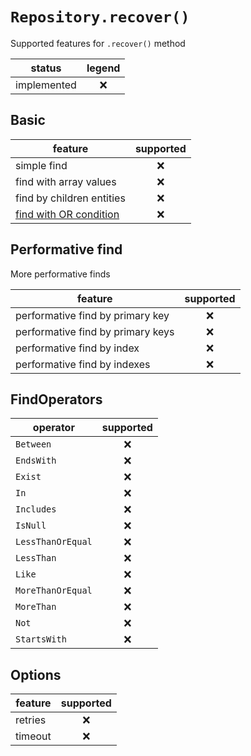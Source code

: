 # `Repository.recover()`

Supported features for `.recover()` method

| status      | legend |
| ----------- | :----: |
| implemented |   ❌   |

## Basic

| feature                    | supported |
| -------------------------- | :-------: |
| simple find                |    ❌     |
| find with array values     |    ❌     |
| find by children entities  |    ❌     |
| [find with OR condition]() |    ❌     |

## Performative find

More performative finds

| feature                           | supported |
| --------------------------------- | :-------: |
| performative find by primary key  |    ❌     |
| performative find by primary keys |    ❌     |
| performative find by index        |    ❌     |
| performative find by indexes      |    ❌     |

## FindOperators

| operator          | supported |
| ----------------- | :-------: |
| `Between`         |    ❌     |
| `EndsWith`        |    ❌     |
| `Exist`           |    ❌     |
| `In`              |    ❌     |
| `Includes`        |    ❌     |
| `IsNull`          |    ❌     |
| `LessThanOrEqual` |    ❌     |
| `LessThan`        |    ❌     |
| `Like`            |    ❌     |
| `MoreThanOrEqual` |    ❌     |
| `MoreThan`        |    ❌     |
| `Not`             |    ❌     |
| `StartsWith`      |    ❌     |

## Options

| feature | supported |
| ------- | :-------: |
| retries |    ❌     |
| timeout |    ❌     |
